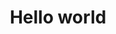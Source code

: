 <h1 align="center">Hello world<img</h1>
<p align="center"><img src="https://komarev.com/ghpvc/?username=sseeeenn&style=flat-square&color=blueviolet" alt=""></p>
